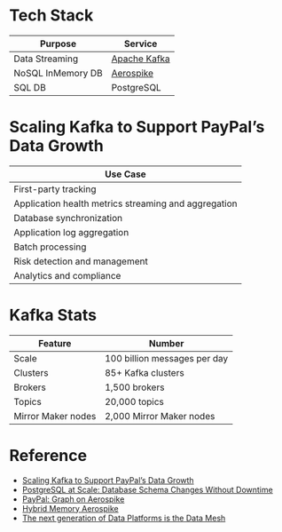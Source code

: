 # Tech Stack

| Purpose           | Service                                                      |
|-------------------|--------------------------------------------------------------|
| Data Streaming    | [Apache Kafka](../5_MessageBrokersEDA/Kafka/Readme.md)          |
| NoSQL InMemory DB | [Aerospike](../3_DatabaseServices/In-Memory-Databases/AeroSpike.md) |
| SQL DB            | PostgreSQL                                                   |

# Scaling Kafka to Support PayPal’s Data Growth

| Use Case                                             |
|------------------------------------------------------|
| First-party tracking                                 |
| Application health metrics streaming and aggregation |
| Database synchronization                             |
| Application log aggregation                          |
| Batch processing                                     |
| Risk detection and management                        |
| Analytics and compliance                             |

# Kafka Stats

| Feature            | Number                       |
|--------------------|------------------------------|
| Scale              | 100 billion messages per day |
| Clusters           | 85+ Kafka clusters           |
| Brokers            | 1,500 brokers                |
| Topics             | 20,000 topics                |
| Mirror Maker nodes | 2,000 Mirror Maker nodes     |

# Reference
- [Scaling Kafka to Support PayPal’s Data Growth](https://medium.com/paypal-tech/scaling-kafka-to-support-paypals-data-growth-a0b4da420fab)
- [PostgreSQL at Scale: Database Schema Changes Without Downtime](https://medium.com/paypal-tech/postgresql-at-scale-database-schema-changes-without-downtime-20d3749ed680)
- [PayPal: Graph on Aerospike](https://www.youtube.com/watch?v=C3yGq-l-iPA)
- [Hybrid Memory Aerospike](https://aerospike.com/resources/videos/hybrid-memory-aerospike-paypal/)
- [The next generation of Data Platforms is the Data Mesh](https://medium.com/paypal-tech/the-next-generation-of-data-platforms-is-the-data-mesh-b7df4b825522)